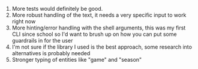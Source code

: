 1. More tests would definitely be good. 
2. More robust handling of the text, it needs a very specific input to work right now
3. More hinting/error handling with the shell arguments, this was my first CLI since school so I'd want to brush up on how you can put some guardrails in for the user
4. I'm not sure if the library I used is the best approach, some research into alternatives is probably needed
5. Stronger typing of entities like "game" and "season" 